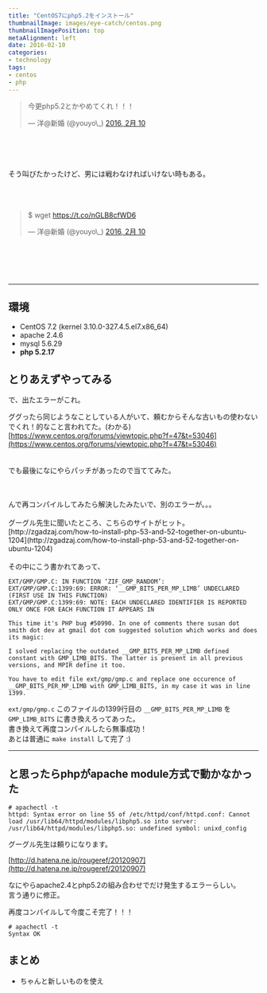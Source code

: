 ```yaml
---
title: "CentOS7にphp5.2をインストール"
thumbnailImage: images/eye-catch/centos.png
thumbnailImagePosition: top
metaAlignment: left
date: 2016-02-10
categories:
- technology
tags:
- centos
- php
---
```


<blockquote class="twitter-tweet" data-lang="ja"><p lang="ja" dir="ltr">今更php5.2とかやめてくれ！！！</p>&mdash; 洋@新婚 (@youyo\_) <a href="https://twitter.com/youyo_/status/697246270478356480">2016, 2月 10</a></blockquote>
<script async src="//platform.twitter.com/widgets.js" charset="utf-8"></script></p>
<br/>
<br/>
<br/>
<br/>
そう叫びたかったけど、男には戦わなければいけない時もある。
<br/>
<br/>
<br/>
<br/>
<blockquote class="twitter-tweet" data-lang="ja"><p lang="de" dir="ltr">$ wget <a href="https://t.co/nGLB8cfWD6">https://t.co/nGLB8cfWD6</a></p>&mdash; 洋@新婚 (@youyo\_) <a href="https://twitter.com/youyo_/status/697246709089349632">2016, 2月 10</a></blockquote>
<script async src="//platform.twitter.com/widgets.js" charset="utf-8"></script>
<br/>
<br/>
<br/>
<br/>

<!--more-->

---

## 環境

- CentOS 7.2 (kernel 3.10.0-327.4.5.el7.x86_64)
- apache 2.4.6
- mysql 5.6.29
- **php 5.2.17**

## とりあえずやってみる

<script src="https://gist.github.com/youyo/e87cd5abe6594bcbc6ae.js"></script>

で、出たエラーがこれ。

<script src="https://gist.github.com/youyo/8c129faf64e8b92609be.js"></script>

ググったら同じようなことしている人がいて、頼むからそんな古いもの使わないでくれ！的なこと言われてた。(わかる)  
[https://www.centos.org/forums/viewtopic.php?f=47&t=53046](https://www.centos.org/forums/viewtopic.php?f=47&t=53046)  
<br/>
<br/>
でも最後になにやらパッチがあったので当ててみた。

<script src="https://gist.github.com/youyo/39704fbe5f7b3ddf8602.js"></script>

<br/>
<br/>
んで再コンパイルしてみたら解決したみたいで、別のエラーが。。。

<script src="https://gist.github.com/youyo/ca451741465d46a5d08d.js"></script>

<br/>
<br/>
グーグル先生に聞いたところ、こちらのサイトがヒット。
[http://zgadzaj.com/how-to-install-php-53-and-52-together-on-ubuntu-1204](http://zgadzaj.com/how-to-install-php-53-and-52-together-on-ubuntu-1204)

<br/>
<br/>
その中にこう書かれてあって、

```
EXT/GMP/GMP.C: IN FUNCTION ‘ZIF_GMP_RANDOM’:
EXT/GMP/GMP.C:1399:69: ERROR: ‘__GMP_BITS_PER_MP_LIMB’ UNDECLARED (FIRST USE IN THIS FUNCTION)
EXT/GMP/GMP.C:1399:69: NOTE: EACH UNDECLARED IDENTIFIER IS REPORTED ONLY ONCE FOR EACH FUNCTION IT APPEARS IN

This time it's PHP bug #50990. In one of comments there susan dot smith dot dev at gmail dot com suggested solution which works and does its magic:

I solved replacing the outdated __GMP_BITS_PER_MP_LIMB defined constant with GMP_LIMB_BITS. The latter is present in all previous versions, and MPIR define it too.

You have to edit file ext/gmp/gmp.c and replace one occurence of __GMP_BITS_PER_MP_LIMB with GMP_LIMB_BITS, in my case it was in line 1399.
```

`ext/gmp/gmp.c` このファイルの1399行目の `__GMP_BITS_PER_MP_LIMB` を `GMP_LIMB_BITS` に書き換えろってあった。  
書き換えて再度コンパイルしたら無事成功！  
あとは普通に `make install` して完了 :)  
  
---

## と思ったらphpがapache module方式で動かなかった

```
# apachectl -t
httpd: Syntax error on line 55 of /etc/httpd/conf/httpd.conf: Cannot load /usr/lib64/httpd/modules/libphp5.so into server: /usr/lib64/httpd/modules/libphp5.so: undefined symbol: unixd_config
```

グーグル先生は頼りになります。  
  
[http://d.hatena.ne.jp/rougeref/20120907](http://d.hatena.ne.jp/rougeref/20120907)

なにやらapache2.4とphp5.2の組み合わせでだけ発生するエラーらしい。  
言う通りに修正。  

<script src="https://gist.github.com/youyo/583d3d0a65e36bdd6ed5.js"></script>

再度コンパイルして今度こそ完了！！！

```
# apachectl -t
Syntax OK
```

## まとめ

- ちゃんと新しいものを使え
